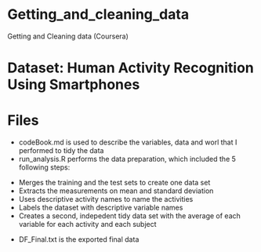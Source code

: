 # Getting_and_cleaning_data
Getting and Cleaning data (Coursera)
# Dataset: Human Activity Recognition Using Smartphones
# Files
- codeBook.md is used to describe the variables, data and worl that I performed to tidy the data
- run_analysis.R performs the data preparation, which included the 5 following steps:
+ Merges the training and the test sets to create one data set
+ Extracts the measurements on mean and standard deviation
+ Uses descriptive activity names to name the activities
+ Labels the dataset with descriptive variable names
+ Creates a second, indepedent tidy data set with the average of each variable for each activity and each subject
- DF_Final.txt is the exported final data
